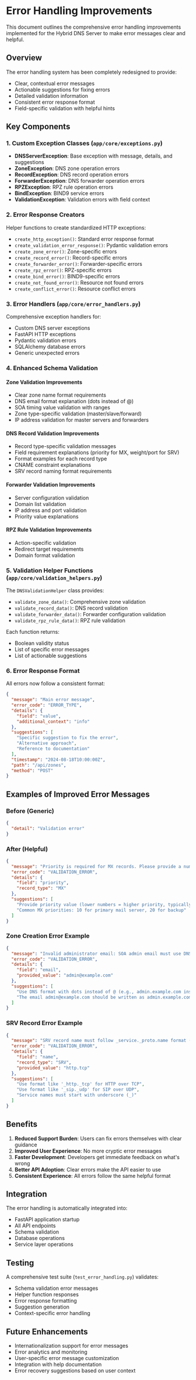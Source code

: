 # Error Handling Improvements

This document outlines the comprehensive error handling improvements implemented for the Hybrid DNS Server to make error messages clear and helpful.

## Overview

The error handling system has been completely redesigned to provide:
- Clear, contextual error messages
- Actionable suggestions for fixing errors
- Detailed validation information
- Consistent error response format
- Field-specific validation with helpful hints

## Key Components

### 1. Custom Exception Classes (`app/core/exceptions.py`)

- **DNSServerException**: Base exception with message, details, and suggestions
- **ZoneException**: DNS zone operation errors
- **RecordException**: DNS record operation errors
- **ForwarderException**: DNS forwarder operation errors
- **RPZException**: RPZ rule operation errors
- **BindException**: BIND9 service errors
- **ValidationException**: Validation errors with field context

### 2. Error Response Creators

Helper functions to create standardized HTTP exceptions:
- `create_http_exception()`: Standard error response format
- `create_validation_error_response()`: Pydantic validation errors
- `create_zone_error()`: Zone-specific errors
- `create_record_error()`: Record-specific errors
- `create_forwarder_error()`: Forwarder-specific errors
- `create_rpz_error()`: RPZ-specific errors
- `create_bind_error()`: BIND9-specific errors
- `create_not_found_error()`: Resource not found errors
- `create_conflict_error()`: Resource conflict errors

### 3. Error Handlers (`app/core/error_handlers.py`)

Comprehensive exception handlers for:
- Custom DNS server exceptions
- FastAPI HTTP exceptions
- Pydantic validation errors
- SQLAlchemy database errors
- Generic unexpected errors

### 4. Enhanced Schema Validation

#### Zone Validation Improvements
- Clear zone name format requirements
- DNS email format explanation (dots instead of @)
- SOA timing value validation with ranges
- Zone type-specific validation (master/slave/forward)
- IP address validation for master servers and forwarders

#### DNS Record Validation Improvements
- Record type-specific validation messages
- Field requirement explanations (priority for MX, weight/port for SRV)
- Format examples for each record type
- CNAME constraint explanations
- SRV record naming format requirements

#### Forwarder Validation Improvements
- Server configuration validation
- Domain list validation
- IP address and port validation
- Priority value explanations

#### RPZ Rule Validation Improvements
- Action-specific validation
- Redirect target requirements
- Domain format validation

### 5. Validation Helper Functions (`app/core/validation_helpers.py`)

The `DNSValidationHelper` class provides:
- `validate_zone_data()`: Comprehensive zone validation
- `validate_record_data()`: DNS record validation
- `validate_forwarder_data()`: Forwarder configuration validation
- `validate_rpz_rule_data()`: RPZ rule validation

Each function returns:
- Boolean validity status
- List of specific error messages
- List of actionable suggestions

### 6. Error Response Format

All errors now follow a consistent format:

```json
{
  "message": "Main error message",
  "error_code": "ERROR_TYPE",
  "details": {
    "field": "value",
    "additional_context": "info"
  },
  "suggestions": [
    "Specific suggestion to fix the error",
    "Alternative approach",
    "Reference to documentation"
  ],
  "timestamp": "2024-08-18T10:00:00Z",
  "path": "/api/zones",
  "method": "POST"
}
```

## Examples of Improved Error Messages

### Before (Generic)
```json
{
  "detail": "Validation error"
}
```

### After (Helpful)
```json
{
  "message": "Priority is required for MX records. Please provide a numeric priority value (lower numbers have higher priority, typically 10-50)",
  "error_code": "VALIDATION_ERROR",
  "details": {
    "field": "priority",
    "record_type": "MX"
  },
  "suggestions": [
    "Provide priority value (lower numbers = higher priority, typically 10, 20, 30)",
    "Common MX priorities: 10 for primary mail server, 20 for backup"
  ]
}
```

### Zone Creation Error Example
```json
{
  "message": "Invalid administrator email: SOA admin email must use DNS format (dots instead of @)",
  "error_code": "VALIDATION_ERROR",
  "details": {
    "field": "email",
    "provided_value": "admin@example.com"
  },
  "suggestions": [
    "Use DNS format with dots instead of @ (e.g., admin.example.com instead of admin@example.com)",
    "The email admin@example.com should be written as admin.example.com"
  ]
}
```

### SRV Record Error Example
```json
{
  "message": "SRV record name must follow _service._proto.name format (e.g., _http._tcp for HTTP service, _sip._udp for SIP service)",
  "error_code": "VALIDATION_ERROR",
  "details": {
    "field": "name",
    "record_type": "SRV",
    "provided_value": "http.tcp"
  },
  "suggestions": [
    "Use format like '_http._tcp' for HTTP over TCP",
    "Use format like '_sip._udp' for SIP over UDP",
    "Service names must start with underscore (_)"
  ]
}
```

## Benefits

1. **Reduced Support Burden**: Users can fix errors themselves with clear guidance
2. **Improved User Experience**: No more cryptic error messages
3. **Faster Development**: Developers get immediate feedback on what's wrong
4. **Better API Adoption**: Clear errors make the API easier to use
5. **Consistent Experience**: All errors follow the same helpful format

## Integration

The error handling is automatically integrated into:
- FastAPI application startup
- All API endpoints
- Schema validation
- Database operations
- Service layer operations

## Testing

A comprehensive test suite (`test_error_handling.py`) validates:
- Schema validation error messages
- Helper function responses
- Error response formatting
- Suggestion generation
- Context-specific error handling

## Future Enhancements

- Internationalization support for error messages
- Error analytics and monitoring
- User-specific error message customization
- Integration with help documentation
- Error recovery suggestions based on user context